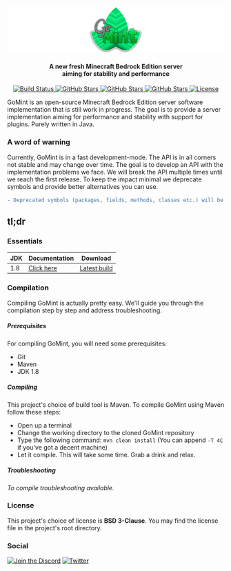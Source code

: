 ![GoMint](.github/gomint-github-optimized.png)

<h4 align="center">A new fresh Minecraft Bedrock Edition server<br>aiming for stability and performance</h4>
<p align="center">
  
  <!-- BUILD BADGE -->
  <a href="https://travis-ci.org/GoMint/GoMint">
    <img alt="Build Status" src="https://travis-ci.org/GoMint/GoMint.svg?branch=master">
  </a>
  <!-- STAR BADGE -->
  <a href="https://github.com/GoMint/GoMint/stargazers">
    <img alt="GitHub Stars" src="https://img.shields.io/github/stars/GoMint/GoMint.svg">
  </a>
  <!-- ISSUES BADGE -->
  <a href="https://github.com/GoMint/GoMint/issues">
    <img alt="GitHub Stars" src="https://img.shields.io/github/issues/GoMint/GoMint.svg">
  </a>
  <!-- VERSION BADGE -->
  <a href="https://github.com/GoMint/GoMint">
    <img alt="GitHub Stars" src="https://img.shields.io/badge/version-1.0.5-green.svg">
  </a>
  <!-- LICENSE BADGE -->
  <a href="https://opensource.org/licenses/BSD-3-Clause">
    <img alt="License" src="https://img.shields.io/badge/License-BSD%203--Clause-blue.svg">
  </a>

</p>

GoMint is an open-source Minecraft Bedrock Edition server software implementation that is still work in progress. The goal is to provide a server implementation aiming for performance and stability with support for plugins. Purely written in Java.

### A word of warning
Currently, GoMint is in a fast development-mode. The API is in all corners not stable and may change over time. The goal is to develop an API with the implementation problems we face. We will break the API multiple times until we reach the first release. To keep the impact minimal we deprecate symbols and provide better alternatives you can use.

```diff
- Deprecated symbols (packages, fields, methods, classes etc.) will be deleted after two weeks of deprecation
```

## tl;dr
### Essentials

| JDK  | Documentation                        | Download                                                   |
| ---- | ------------------------------------ | ---------------------------------------------------------- |
| 1.8  | [Click here](https://docs.gomint.io) | [Latest build](http://ci.gomint.io/job/GoMint/job/master/) |

### Compilation
Compiling GoMint is actually pretty easy. We'll guide you through the compilation step by step and address troubleshooting.

##### Prerequisites
For compiling GoMint, you will need some prerequisites:
- Git
- Maven
- JDK 1.8

##### Compiling
This project's choice of build tool is Maven. To compile GoMint using Maven follow these steps:
- Open up a terminal
- Change the working directory to the cloned GoMint repository
- Type the following command: `mvn clean install` (You can append `-T 4C` if you've got a decent machine)
- Let it compile. This will take some time. Grab a drink and relax.

##### Troubleshooting
_To compile troubleshooting available._

### License
This project's choice of license is **BSD 3-Clause**. You may find the license file in the project's root directory.

### Social
[![Join the Discord](http://puu.sh/v9UB9/944431c790.png)](https://discord.gg/qC4nJVN)
[![Twitter](http://puu.sh/v9V9H/ad70c8acf7.png)](https://twitter.com/GomintPe)
